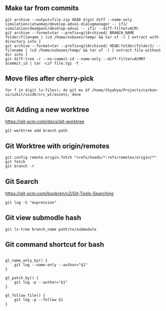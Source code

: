 
## Make tar from commits
```
git archive --output=file.zip HEAD $(git diff --name-only simulation/catwoman/develop-advui-dialogmanager -- if1/  simulation/deadpool/develop-advui -- if1/ --diff-filter=ACM)
git archive --format=tar --prefix=gitArchived/ BRANCH_NAME folder/filename | (cd /home/osboxes/temp/ && tar xf -) [ extract with directory info ]
git archive --format=tar --prefix=gitArchived/ HEAD:folder/folder2/ -- filename | (cd /home/osboxes/temp/ && tar xf -) [ extract file without dir info ]
git diff-tree -r --no-commit-id --name-only --diff-filter=ACMRT $commit_id | tar -czf file.tgz -T -
```

## Move files after cherry-pick

```
for f in $(git ls-files); do git mv $f /home/thyahya/Projects/carbon-ui/uikit/uisdk/src_wl/assets; done
```

## Git Adding a new worktree
https://git-scm.com/docs/git-worktree 
```
git worktree add branch path
```

## Git Worktree with origin/remotes
```
git config remote.origin.fetch "+refs/heads/*:refs/remotes/origin/*"
git fetch
git branch -r
```

## Git Search
https://git-scm.com/book/en/v2/Git-Tools-Searching 
```
git log -S "expression"
```

## Git view submodle hash
```
git ls-tree branch_name path/to/submodule
```

## Git command shortcut for bash

```

gl_name_only_by() {
    git log --name-only --author="$1"
}

gl_patch_by() {
    git log -p --author="$1"
}

gl_follow_file() {
    git log -p --follow $1
}

```

